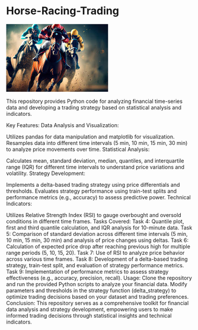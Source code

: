 # Horse-Racing-Trading
![Horse Racing](Horse%20Racing/Horse%20Racing.jpg)

This repository provides Python code for analyzing financial time-series data and developing a trading strategy based on statistical analysis and indicators.

Key Features:
Data Analysis and Visualization:

Utilizes pandas for data manipulation and matplotlib for visualization.
Resamples data into different time intervals (5 min, 10 min, 15 min, 30 min) to analyze price movements over time.
Statistical Analysis:

Calculates mean, standard deviation, median, quantiles, and interquartile range (IQR) for different time intervals to understand price variations and volatility.
Strategy Development:

Implements a delta-based trading strategy using price differentials and thresholds.
Evaluates strategy performance using train-test splits and performance metrics (e.g., accuracy) to assess predictive power.
Technical Indicators:

Utilizes Relative Strength Index (RSI) to gauge overbought and oversold conditions in different time frames.
Tasks Covered:
Task 4: Quantile plot, first and third quantile calculation, and IQR analysis for 10-minute data.
Task 5: Comparison of standard deviation across different time intervals (5 min, 10 min, 15 min, 30 min) and analysis of price changes using deltas.
Task 6: Calculation of expected price drop after reaching previous high for multiple range periods (5, 10, 15, 20).
Task 7: Use of RSI to analyze price behavior across various time frames.
Task 8: Development of a delta-based trading strategy, train-test split, and evaluation of strategy performance metrics.
Task 9: Implementation of performance metrics to assess strategy effectiveness (e.g., accuracy, precision, recall).
Usage:
Clone the repository and run the provided Python scripts to analyze your financial data.
Modify parameters and thresholds in the strategy function (delta_strategy) to optimize trading decisions based on your dataset and trading preferences.
Conclusion:
This repository serves as a comprehensive toolkit for financial data analysis and strategy development, empowering users to make informed trading decisions through statistical insights and technical indicators.
